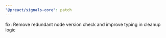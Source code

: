 ```yaml
---
"@preact/signals-core": patch
---
```


fix: Remove redundant node version check and improve typing in cleanup logic
